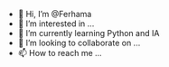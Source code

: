 - 👋 Hi, I’m @Ferhama
- 👀 I’m interested in ...
- 🌱 I’m currently learning Python and IA
- 💞️ I’m looking to collaborate on ...
- 📫 How to reach me ...

<!---
Ferhama/Ferhama is a ✨ special ✨ repository because its `README.md` (this file) appears on your GitHub profile.
You can click the Preview link to take a look at your changes.
--->

